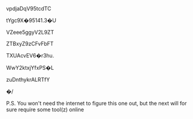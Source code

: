 vpdjaDqV95tcdTC

tYgc9X�95141.3�U

VZeee5ggyV2L9ZT

ZTBxyZ9zCFvFbFT

TXUAcvEV6�r3hu.

WwY2ktxjYfxPS�L

zuDnthykrALRTfY

�/

P.S.
You won't need the internet to figure this one out, but the next will for sure require some tool(z) online

